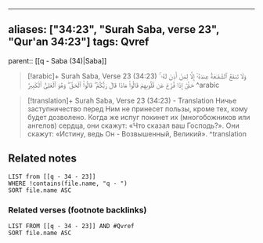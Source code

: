 
---
aliases: ["34:23", "Surah Saba, verse 23", "Qur'an 34:23"]
tags: Qvref
---

parent:: [[q - Saba (34)|Saba]]

> [!arabic]+ Surah Saba, Verse 23 (34:23)
> <span class="quran-arabic">وَلَا تَنفَعُ ٱلشَّفَـٰعَةُ عِندَهُۥٓ إِلَّا لِمَنْ أَذِنَ لَهُۥ ۚ حَتَّىٰٓ إِذَا فُزِّعَ عَن قُلُوبِهِمْ قَالُوا۟ مَاذَا قَالَ رَبُّكُمْ ۖ قَالُوا۟ ٱلْحَقَّ ۖ وَهُوَ ٱلْعَلِىُّ ٱلْكَبِيرُ</span>
^arabic

> [!translation]+ Surah Saba, Verse 23 (34:23) - Translation
> Ничье заступничество перед Ним не принесет пользы, кроме тех, кому будет дозволено. Когда же испуг покинет их (многобожников или ангелов) сердца, они скажут: «Что сказал ваш Господь?». Они скажут: «Истину, ведь Он - Возвышенный, Великий».
^translation



## Related notes
```dataview
LIST from [[q - 34 - 23]]
WHERE !contains(file.name, "q - ")
SORT file.name ASC
```

### Related verses (footnote backlinks)
```dataview
LIST FROM [[q - 34 - 23]] AND #Qvref
SORT file.name ASC
```

